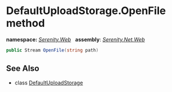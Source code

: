 # DefaultUploadStorage.OpenFile method
**namespace:** *[Serenity.Web](../../README.md#serenity.web-namespace)*   **assembly**: *[Serenity.Net.Web](../../README.md)*

```csharp
public Stream OpenFile(string path)
```

## See Also

* class [DefaultUploadStorage](../DefaultUploadStorage.md)
